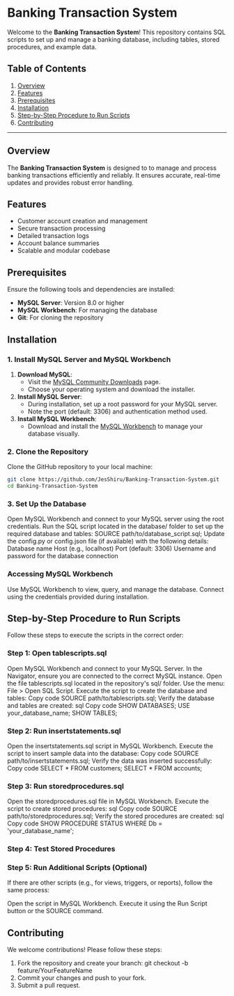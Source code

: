 # Banking Transaction System

Welcome to the **Banking Transaction System**! This repository contains SQL scripts to set up and manage a banking database, including tables, stored procedures, and example data.


## Table of Contents

1. [Overview](#overview)
2. [Features](#features)
3. [Prerequisites](#prerequisites)
4. [Installation](#installation)
5. [Step-by-Step Procedure to Run Scripts](#step-by-step-procedure-to-run-scripts)
6. [Contributing](#contributing)

---

## Overview

The **Banking Transaction System** is designed to to manage and process banking transactions efficiently and reliably. It ensures accurate, real-time updates and provides robust error handling.  

## Features

- Customer account creation and management
- Secure transaction processing
- Detailed transaction logs
- Account balance summaries
- Scalable and modular codebase

## Prerequisites

Ensure the following tools and dependencies are installed:

- **MySQL Server**: Version 8.0 or higher
- **MySQL Workbench**: For managing the database
- **Git**: For cloning the repository  

## Installation

### 1. Install MySQL Server and MySQL Workbench
1. **Download MySQL**:
   - Visit the [MySQL Community Downloads](https://dev.mysql.com/downloads/mysql/) page.
   - Choose your operating system and download the installer.
2. **Install MySQL Server**:
   - During installation, set up a root password for your MySQL server.
   - Note the port (default: 3306) and authentication method used.
3. **Install MySQL Workbench**:
   - Download and install the [MySQL Workbench](https://dev.mysql.com/downloads/workbench/) to manage your database visually.

### 2. Clone the Repository
   Clone the GitHub repository to your local machine:
   ```bash
   git clone https://github.com/JesShiru/Banking-Transaction-System.git
   cd Banking-Transaction-System
   ```
### 3. Set Up the Database
   Open MySQL Workbench and connect to your MySQL server using the root credentials.
   Run the SQL script located in the database/ folder to set up the required database and tables:
    SOURCE path/to/database_script.sql;
   Update the config.py or config.json file (if available) with the following details:
    Database name
    Host (e.g., localhost)
    Port (default: 3306)
    Username and password for the database connection
### Accessing MySQL Workbench
Use MySQL Workbench to view, query, and manage the database. Connect using the credentials provided during installation.

## Step-by-Step Procedure to Run Scripts
Follow these steps to execute the scripts in the correct order:

### Step 1: Open tablescripts.sql
Open MySQL Workbench and connect to your MySQL Server.
In the Navigator, ensure you are connected to the correct MySQL instance.
Open the file tablescripts.sql located in the repository's sql/ folder.
Use the menu: File > Open SQL Script.
Execute the script to create the database and tables:
Copy code
SOURCE path/to/tablescripts.sql;
Verify the database and tables are created:
sql
Copy code
SHOW DATABASES;
USE your_database_name;
SHOW TABLES;

### Step 2: Run insertstatements.sql
Open the insertstatements.sql script in MySQL Workbench.
Execute the script to insert sample data into the database:
Copy code
SOURCE path/to/insertstatements.sql;
Verify the data was inserted successfully:
Copy code
SELECT * FROM customers;
SELECT * FROM accounts;

### Step 3: Run storedprocedures.sql
Open the storedprocedures.sql file in MySQL Workbench.
Execute the script to create stored procedures:
sql
Copy code
SOURCE path/to/storedprocedures.sql;
Verify the stored procedures are created:
sql
Copy code
SHOW PROCEDURE STATUS WHERE Db = 'your_database_name';

### Step 4: Test Stored Procedures

### Step 5: Run Additional Scripts (Optional)
If there are other scripts (e.g., for views, triggers, or reports), follow the same process:

Open the script in MySQL Workbench.
Execute it using the Run Script button or the SOURCE command.

## Contributing
We welcome contributions! Please follow these steps:
1. Fork the repository and create your branch:
git checkout -b feature/YourFeatureName
2. Commit your changes and push to your fork.
3. Submit a pull request.
